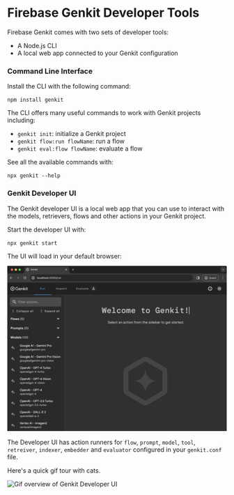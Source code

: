 # Firebase Genkit Developer Tools

Firebase Genkit comes with two sets of developer tools:

- A Node.js CLI
- A local web app connected to your Genkit configuration

### Command Line Interface

Install the CLI with the following command:

```posix-terminal
npm install genkit
```

The CLI offers many useful commands to work with Genkit projects including:

- `genkit init`: initialize a Genkit project
- `genkit flow:run flowName`: run a flow
- `genkit eval:flow flowName`: evaluate a flow

See all the available commands with:

```posix-terminal
npx genkit --help
```

### Genkit Developer UI

The Genkit developer UI is a local web app that you can use to interact with the models, retrievers, flows and other actions in your Genkit project.

Start the developer UI with:

```posix-terminal
npx genkit start
```

The UI will load in your default browser:

![Welcome to Genkit Developer UI](resources/welcome_to_genkit_developer_ui.png)

The Developer UI has action runners for `flow`, `prompt`, `model`, `tool`, `retreiver`, `indexer`, `embedder` and `evaluator` configured in your `genkit.conf` file.

Here's a quick gif tour with cats.

![Gif overview of Genkit Developer UI](resources/genkit_developer_ui_overview.gif)
